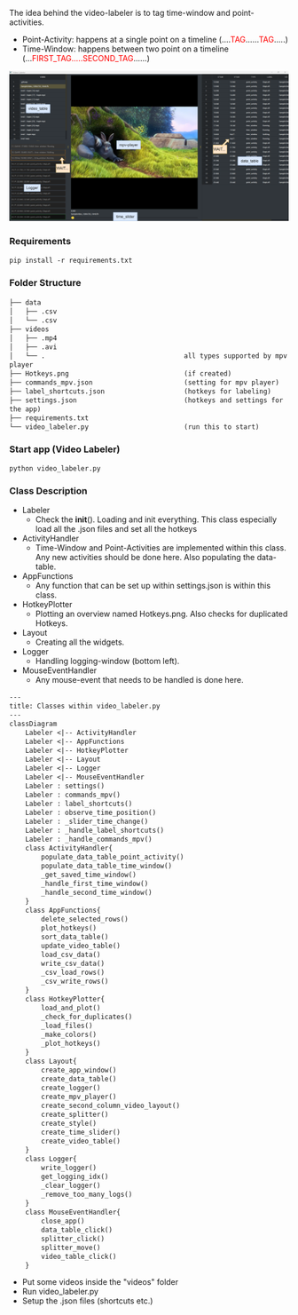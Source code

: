 <style>
r { color: Red }
o { color: Orange }
g { color: Green }
</style>

The idea behind the video-labeler is to tag time-window and point-activities.


- Point-Activity: happens at a single point on a timeline  (....<r>TAG</r>......<r>TAG</r>.....)
- Time-Window: happens between two point on a timeline (...<r>FIRST_TAG.....SECOND_TAG</r>......)

<img src="./docs/example.png">


### Requirements
```
pip install -r requirements.txt
```


### Folder Structure
```
├── data 
│   ├── .csv
│   └── .csv
├── videos 
│   ├── .mp4
│   ├── .avi
│   └── .                                   all types supported by mpv player
├── Hotkeys.png                             (if created)
├── commands_mpv.json                       (setting for mpv player)
├── label_shortcuts.json                    (hotkeys for labeling)
├── settings.json                           (hotkeys and settings for the app)
├── requirements.txt
└── video_labeler.py                        (run this to start)
```

### Start app (Video Labeler)

```
python video_labeler.py
```

### Class Description

- Labeler
  - Check the __init__(). Loading and init 
    everything. This class especially load all the .json files
    and set all the hotkeys
- ActivityHandler
  - Time-Window and Point-Activities are
    implemented within this class. Any new activities should be done
    here. Also populating the data-table.
- AppFunctions
  - Any function that can be set up within 
    settings.json is within this class.
- HotkeyPlotter
  - Plotting an overview named Hotkeys.png.
    Also checks for duplicated Hotkeys.
- Layout
  - Creating all the widgets.
- Logger
  - Handling logging-window (bottom left).
- MouseEventHandler
  - Any mouse-event that needs to be handled
    is done here.

```mermaid
---
title: Classes within video_labeler.py
---
classDiagram
    Labeler <|-- ActivityHandler
    Labeler <|-- AppFunctions
    Labeler <|-- HotkeyPlotter
    Labeler <|-- Layout
    Labeler <|-- Logger
    Labeler <|-- MouseEventHandler
    Labeler : settings()
    Labeler : commands_mpv()
    Labeler : label_shortcuts()
    Labeler : observe_time_position()
    Labeler : _slider_time_change()
    Labeler : _handle_label_shortcuts()
    Labeler : _handle_commands_mpv()
    class ActivityHandler{
        populate_data_table_point_activity()
        populate_data_table_time_window()
        _get_saved_time_window()
        _handle_first_time_window()
        _handle_second_time_window()
    }
    class AppFunctions{
        delete_selected_rows()
        plot_hotkeys()
        sort_data_table()
        update_video_table()
        load_csv_data()
        write_csv_data()
        _csv_load_rows()
        _csv_write_rows()  
    }
    class HotkeyPlotter{
        load_and_plot()
        _check_for_duplicates()
        _load_files()
        _make_colors()
        _plot_hotkeys()
    }
    class Layout{
        create_app_window()
        create_data_table()
        create_logger()
        create_mpv_player()
        create_second_column_video_layout()
        create_splitter()
        create_style()
        create_time_slider()
        create_video_table()
    }
    class Logger{
        write_logger()
        get_logging_idx()
        _clear_logger()
        _remove_too_many_logs()
    }
    class MouseEventHandler{
        close_app()
        data_table_click()
        splitter_click()
        splitter_move()
        video_table_click()
    }
```


- Put some videos inside the "videos" folder
- Run video_labeler.py
- Setup the .json files (shortcuts etc.)

